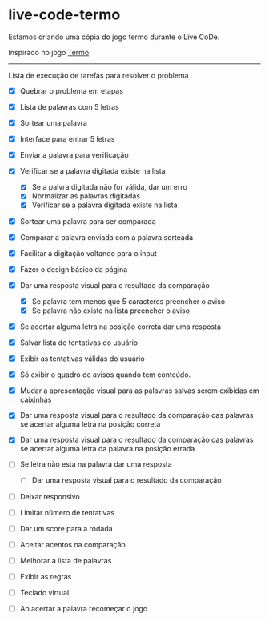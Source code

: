 # live-code-termo
Estamos criando uma cópia do jogo termo durante o Live CoDe.

Inspirado no jogo [Termo](https://term.ooo/)

---
Lista de execução de tarefas para resolver o problema

- [X] Quebrar o problema em etapas
- [X] Lista de palavras com 5 letras
- [x] Sortear uma palavra
- [X] Interface para entrar 5 letras
- [X] Enviar a palavra para verificação
- [X] Verificar se a palavra digitada existe na lista
    - [X] Se a palvra digitada não for válida, dar um erro
    - [X] Normalizar as palavras digitadas
    - [X] Verificar se a palavra digitada existe na lista

- [X] Sortear uma palavra para ser comparada

- [X] Comparar a palavra enviada com a palavra sorteada

- [X] Facilitar a digitação voltando para o input

- [X] Fazer o design básico da página

- [X] Dar uma resposta visual para o resultado da comparação
    - [X] Se palavra tem menos que 5 caracteres preencher o aviso
    - [X] Se palavra não existe na lista preencher o aviso

- [X] Se acertar alguma letra na posição correta dar uma resposta
    
- [X] Salvar lista de tentativas do usuário
- [X] Exibir as tentativas válidas do usuário

- [X] Só exibir o quadro de avisos quando tem conteúdo.
    
- [X] Mudar a apresentação visual para as palavras salvas serem exibidas em caixinhas
- [X] Dar uma resposta visual para o resultado da comparação das palavras se acertar alguma letra na posição correta

- [X] Dar uma resposta visual para o resultado da comparação das palavras se acertar alguma letra da palavra na posição errada
    
- [ ] Se letra não está na palavra dar uma resposta
    - [ ] Dar uma resposta visual para o resultado da comparação

- [ ] Deixar responsivo
- [ ] Limitar número de tentativas
- [ ] Dar um score para a rodada
- [ ] Aceitar acentos na comparação
- [ ] Melhorar a lista de palavras
- [ ] Exibir as regras
- [ ] Teclado virtual

- [ ] Ao acertar a palavra recomeçar o jogo